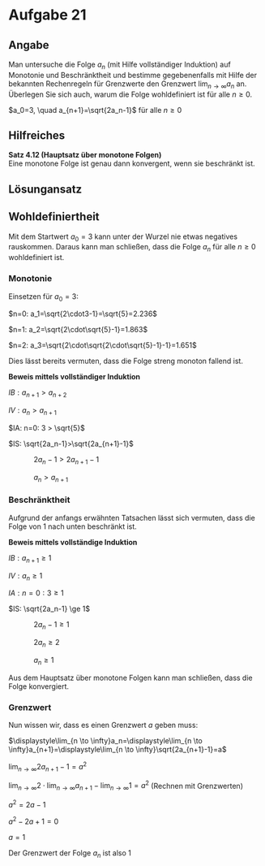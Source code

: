 # Aufgabe 21
## Angabe

Man untersuche die Folge $a_n$ (mit Hilfe vollständiger Induktion) auf Monotonie
und Beschränktheit und bestimme gegebenenfalls mit Hilfe der bekannten Rechenregeln für
Grenzwerte den Grenzwert $\displaystyle\lim_{n \to \infty}a_n$ an. Überlegen Sie sich auch, warum die Folge wohldefiniert
ist für alle $n \ge 0$.

$a_0=3, \quad a_{n+1}=\sqrt{2a_n-1}$ für alle $n \ge 0$

## Hilfreiches

**Satz 4.12 (Hauptsatz über monotone Folgen)** \
Eine monotone Folge ist genau dann konvergent, wenn sie beschränkt ist.

## Lösungansatz

## Wohldefiniertheit

Mit dem Startwert $a_0=3$ kann unter der Wurzel nie etwas negatives rauskommen. Daraus kann man schließen, dass die Folge $a_n$ für alle $n \ge 0$ wohldefiniert ist.

### Monotonie

Einsetzen für $a_0=3$:

$n=0: a_1=\sqrt{2\cdot3-1}=\sqrt{5}=2.236$

$n=1: a_2=\sqrt{2\cdot\sqrt{5}-1}=1.863$

$n=2: a_3=\sqrt{2\cdot\sqrt{2\cdot\sqrt{5}-1}-1}=1.651$

Dies lässt bereits vermuten, dass die Folge streng monoton fallend ist.

**Beweis mittels vollständiger Induktion**

$IB: a_{n+1} > a_{n+2}$

$IV: a_n > a_{n+1}$

$IA: n=0: 3 > \sqrt{5}$

$IS: \sqrt{2a_n-1}>\sqrt{2a_{n+1}-1}$ 

$\quad\quad\quad2a_n-1>2a_{n+1}-1$

$\quad\quad\quad a_n>a_{n+1}$

### Beschränktheit

Aufgrund der anfangs erwähnten Tatsachen lässt sich vermuten, dass die Folge von 1 nach unten beschränkt ist.

**Beweis mittels vollständige Induktion**


$IB: a_{n+1} \ge 1$

$IV: a_n \ge 1$

$IA: n=0: 3 \ge 1$

$IS: \sqrt{2a_n-1} \ge 1$ 

$\quad\quad\quad2a_n-1 \ge 1$

$\quad\quad\quad 2a_n \ge 2$

$\quad\quad\quad a_n \ge 1$

Aus dem Hauptsatz über monotone Folgen kann man schließen, dass die Folge konvergiert.

### Grenzwert

Nun wissen wir, dass es einen Grenzwert $a$ geben muss:

$\displaystyle\lim_{n \to \infty}a_n=\displaystyle\lim_{n \to \infty}a_{n+1}=\displaystyle\lim_{n \to \infty}\sqrt{2a_{n+1}-1}=a$

$\displaystyle\lim_{n \to \infty}2a_{n+1}-1=a^2$

$\displaystyle\lim_{n \to \infty}2 \cdot \displaystyle\lim_{n \to \infty}a_{n+1} - \displaystyle\lim_{n \to \infty}1 = a^2$ (Rechnen mit Grenzwerten)

$a^2 = 2a-1$

$a^2-2a+1=0$

$a=1$

Der Grenzwert der Folge $a_n$ ist also $1$